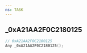 ```yaml
---
ns: TASK
---
```

## _0xA21AA2F0C2180125

```c
// 0xA21AA2F0C2180125
Any _0xA21AA2F0C2180125();
```

